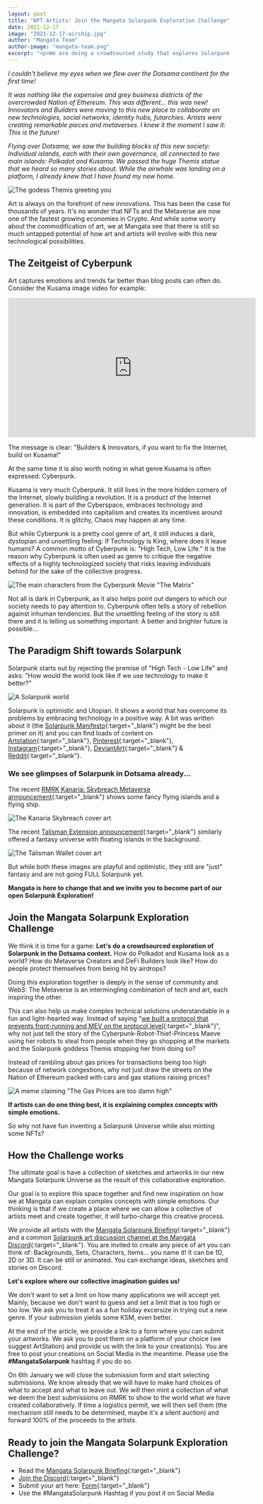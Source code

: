 ```yaml
---
layout: post
title: "NFT Artists: Join the Mangata Solarpunk Exploration Challenge"
date: 2021-12-17
image: "2021-12-17-airship.jpg"
author: "Mangata Team"
author-image: "mangata-team.png"
excerpt: "<p>We are doing a crowdsourced study that explores Solarpunk in the context of Dotsama. We invite all artists to join and create a piece that contributes the the universe. The best pieces will be selected for a shared collection and any proceeds will be forwarded to the artists.</p>"
---
```


*I couldn't believe my eyes when we flew over the Dotsama continent for the first time!*

*It was nothing like the expensive and grey business districts of the overcrowded Nation of Ethereum. This was different... this was new! Innovators and Builders were moving to this new place to collaborate on new technologies, social networks, identity hubs, futarchies. Artists were creating remarkable pieces and metaverses. I knew it the moment I saw it: This is the future!*

*Flying over Dotsama, we saw the building blocks of this new society: Individual islands, each with their own governance, all connected to two main islands: Polkadot and Kusama. We passed the huge Themis statue that we heard so many stories about. While the airwhale was landing on a platform, I already knew that I have found my new home.*

![The godess Themis greeting you](/assets/posts/themis-cover.png)

Art is always on the forefront of new innovations. This has been the case for thousands of years. It's no wonder that NFTs and the Metaverse are now one of the fastest growing economies in Crypto. And while some worry about the commodification of art, we at Mangata see that there is still so much untapped potential of how art and artists will evolve with this new technological possibilities.

## The Zeitgeist of Cyberpunk

Art captures emotions and trends far better than blog posts can often do. Consider the Kusama image video for example:

<iframe width="560" height="315" src="https://www.youtube.com/embed/bMegZaFfrzI" title="YouTube video player" frameborder="0" allow="accelerometer; autoplay; clipboard-write; encrypted-media; gyroscope; picture-in-picture" allowfullscreen></iframe>

The message is clear: "Builders & Innovators, if you want to fix the Internet, build on Kusama!"

At the same time it is also worth noting in what genre Kusama is often expressed: Cyberpunk.

Kusama is very much Cyberpunk. It still lives in the more hidden corners of the Internet, slowly building a revolution. It is a product of the Internet generation. It is part of the Cyberspace, embraces technology and innovation, is embedded into capitalism and creates its incentives around these conditions. It is glitchy, Chaos may happen at any time.

But while Cyberpunk is a pretty cool genre of art, it still induces a dark, dystopian and unsettling feeling: If Technology is King, where does it leave humans? A common motto of Cyberpunk is: "High Tech, Low Life." It is the reason why Cyberpunk is often used as genre to critique the negative effects of a highly technologized society that risks leaving individuals behind for the sake of the collective progress.

![The main characters from the Cyberpunk Movie "The Matrix"](/assets/posts/2021-12-17-matrix.png)

Not all is dark in Cyberpunk, as it also helps point out dangers to which our society needs to pay attention to. Cyberpunk often tells a story of rebellion against inhuman tendencies. But the unsettling feeling of the story is still there and it is telling us something important: A better and brighter future is possible...

## The Paradigm Shift towards Solarpunk

Solarpunk starts out by rejecting the premise of "High Tech - Low Life" and asks: "How would the world look like if we use technology to make it better?"

![A Solarpunk world](/assets/posts/2021-12-17-solarpunk.png)

Solarpunk is optimistic and Utopian. It shows a world that has overcome its problems by embracing technology in a positive way. A bit was written about it (the [Solarpunk Manifesto](https://www.re-des.org/a-solarpunk-manifesto/){:target="\_blank"} might be the best primer on it) and you can find loads of content on [Artstation](https://www.artstation.com/search?sort_by=relevance&query=solarpunk){:target="\_blank"}, [Pinterest](https://www.pinterest.at/search/pins/?q=solarpunk){:target="\_blank"}, [Instagram](https://www.instagram.com/explore/tags/solarpunk/){:target="\_blank"}, [DeviantArt](https://www.deviantart.com/search?q=solarpunk){:target="\_blank"} & [Reddit](https://www.reddit.com/r/solarpunk/top/?t=month){:target="\_blank"}. 

### We see glimpses of Solarpunk in Dotsama already...

The recent [RMRK Kanaria: Skybreach Metaverse announcement](https://app.subsocial.network/@rmrkapp/introducing-kanaria-skybreach-27024){:target="\_blank"} shows some fancy flying islands and a flying ship.

![The Kanaria Skybreach cover art](/assets/posts/2021-12-17-kanaria.png)

The recent [Talisman Extension announcement](https://medium.com/we-are-talisman/the-talisman-extension-is-here-247842989f9d){:target="\_blank"} similarly offered a fantasy universe with floating islands in the background. 

![The Talisman Wallet cover art](/assets/posts/2021-12-17-talisman.png)

But while both these images are playful and optimistic, they still are "just" fantasy and are not going FULL Solarpunk yet.

**Mangata is here to change that and we invite you to become part of our open Solarpunk Exploration!**

## Join the Mangata Solarpunk Exploration Challenge

We think it is time for a game: **Let's do a crowdsourced exploration of Solarpunk in the Dotsama context.** How do Polkadot and Kusama look as a world? How do Metaverse Creators and DeFi Builders look like? How do people protect themselves from being hit by airdrops?

Doing this exploration together is deeply in the sense of community and Web3: The Metaverse is an intermingling combination of tech and art, each inspiring the other.

This can also help us make complex technical solutions understandable in a fun and light-hearted way. Instead of saying "[we built a protocol that prevents front-running and MEV on the protocol level](https://blog.mangata.finance/blog/2021-10-10-themis-protocol/){:target="\_blank"}", why not just tell the story of the Cyberpunk-Robot-Thief-Princess Maeve using her robots to steal from people when they go shopping at the markets and the Solarpunk goddess Themis stopping her from doing so? 

Instead of rambling about gas prices for transactions being too high because of network congestions, why not just draw the streets on the Nation of Ethereum packed with cars and gas stations raising prices?

![A meme claiming "The Gas Prices are too damn high"](/assets/posts/2021-12-17-gas-prices.png)

**If artists can do one thing best, it is explaining complex concepts with simple emotions.**

So why not have fun inventing a Solarpunk Universe while also minting some NFTs?

## How the Challenge works
The ultimate goal is have a collection of sketches and artworks in our new Mangata Solarpunk Universe as the result of this collaborative exploration.

Our goal is to explore this space together and find new inspiration on how we at Mangata can explain complex concepts with simple emotions. Our thinking is that if we create a place where we can allow a collective of artists meet and create together, it will turbo-charge this creative process. 

We provide all artists with the [Mangata Solarpunk Briefing](/assets/posts/Mangata_Solarpunk_Briefing.pdf){:target="\_blank"} and a common [Solarpunk art discussion channel at the Mangata Discord](https://discord.gg/wTjd22gPWG){:target="\_blank"}. You are invited to create any piece of art you can think of: Backgrounds, Sets, Characters, Items... you name it! It can be 1D, 2D or 3D. It can be still or animated. You can exchange ideas, sketches and stories on Discord.

**Let's explore where our collective imagination guides us!**

We don't want to set a limit on how many applications we will accept yet. Mainly, because we don't want to guess and set a limit that is too high or too low. We ask you to treat it as a fun holiday excersize in trying out a new genre. If your submission yields some KSM, even better.

At the end of the article, we provide a link to a form where you can submit your artworks. We ask you to post them on a platform of your choice (we suggest ArtStation) and provide us with the link to your creation(s). You are free to post your creations on Social Media in the meantime. Please use the **#MangataSolarpunk** hashtag if you do so.

On 6th January we will close the submission form and start selecting submissions. We know already that we will have to make hard choices of what to accept and what to leave out. We will then mint a collection of what we deem the best submissions on RMRK to show to the world what we have created collaboratively. If time a logistics permit, we will then sell them (the mechanism still needs to be determined, maybe it's a silent auction) and forward 100% of the proceeds to the artists.

## Ready to join the Mangata Solarpunk Exploration Challenge?

- Read the [Mangata Solarpunk Briefing](/assets/posts/Mangata_Solarpunk_Briefing.pdf){:target="\_blank"}
- [Join the Discord](https://discord.com/invite/wTjd22gPWG){:target="\_blank"}
- Submit your art here: [Form](https://docs.google.com/forms/d/e/1FAIpQLSe8ZFnbvG_miL6P8OVRRi267cdGY96SnzZZ1yTX81sjr2d2Kw/viewform?usp=sf_link){:target="\_blank"}
- Use the #MangataSolarpunk Hashtag if you post it on Social Media